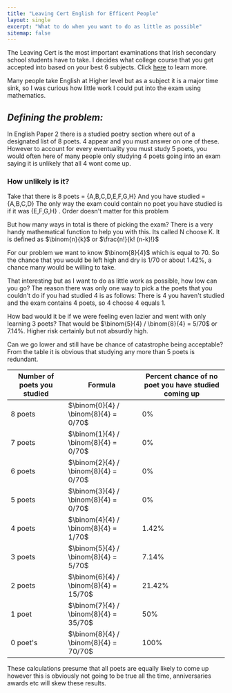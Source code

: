 ```yaml
---
title: "Leaving Cert English for Efficent People"
layout: single
excerpt: "What to do when you want to do as little as possible"
sitemap: false
---
```


The Leaving Cert is the most important examinations that Irish secondary school students have to take. I decides what college course that you get accepted into based on your best 6 subjects. Click [here](https://www.cao.ie/index.php?page=scoring&s=lcepointsgrid) to learn more.

Many people take English at Higher level but as a subject it is a major time sink, so I was curious how little work I could put into the exam using mathematics.
## _Defining the problem:_

In English Paper 2 there is a studied poetry section where out of a designated list of 8 poets. 4 appear and you must answer on one of these. However to account for every eventuality you must study 5 poets, you would often here of many people only studying 4 poets going into an exam saying it is unlikely that all 4 wont come up.

### How unlikely is it?
Take that there is 8 poets = {A,B,C,D,E,F,G,H}
And you have studied = {A,B,C,D}
The only way the exam could contain no poet you have studied is if it was  {E,F,G,H} . Order doesn't matter for this problem

But how many ways in total is there of picking the exam? There is a very handy mathematical function to help you with this. Its called N choose K. It is defined as $\binom{n}{k}$ or $\frac{n!}{k! (n-k)!}$

For our problem we want to know $\binom{8}{4}$ which is equal to 70. So the chance that you would be left high and dry is $1/70$ or about $1.42\%$, a chance many would be willing to take.

That interesting but as I want to do as little work as possible, how low can you go?
The reason there was only one way to pick a the poets that you couldn't do if you had studied 4 is as follows: There is 4 you haven't studied and the exam contains 4 poets, so 4 choose 4 equals 1.

How bad would it be if we were feeling even lazier and went with only learning 3 poets?
That would be $\binom{5}{4} / \binom{8}{4} = 5/70$ or $7.14\%$. Higher risk certainly but not absurdly high.

Can we go lower and still have be chance of catastrophe being acceptable?
From the table it is obvious that studying any more than 5 poets is redundant.

|Number of poets you studied|Formula|Percent chance of no poet you have studied coming up|
| ------------- | ------------- |------------- |
|8 poets|$\binom{0}{4} / \binom{8}{4} = 0/70$|$0\%$|
|7 poets|$\binom{1}{4} / \binom{8}{4} = 0/70$|$0\%$|
|6 poets|$\binom{2}{4} / \binom{8}{4} = 0/70$|$0\%$|
|5 poets|$\binom{3}{4} / \binom{8}{4} = 0/70$|$0\%$|
|4 poets|$\binom{4}{4} / \binom{8}{4} = 1/70$|$1.42\%$|
|3 poets|$\binom{5}{4} / \binom{8}{4} = 5/70$|$7.14\%$|
|2 poets|$\binom{6}{4} / \binom{8}{4} = 15/70$|$21.42\%$|
|1 poet|$\binom{7}{4} / \binom{8}{4} = 35/70$|$50\%$|
|0 poet's|$\binom{8}{4} / \binom{8}{4} = 70/70$|$100\%$|


These calculations presume that all poets are equally likely to come up however this is obviously not going to be true all the time, anniversaries awards etc will skew these results.
